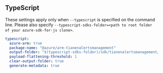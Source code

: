 ## TypeScript

These settings apply only when `--typescript` is specified on the command line.
Please also specify `--typescript-sdks-folder=<path to root folder of your azure-sdk-for-js clone>`.

``` yaml $(typescript)
typescript:
  azure-arm: true
  package-name: "@azure/arm-tianenalertsmanagement"
  output-folder: "$(typescript-sdks-folder)/sdk/tianenalertsmanagement/arm-tianenalertsmanagement"
  payload-flattening-threshold: 1
  clear-output-folder: true
  generate-metadata: true
```
